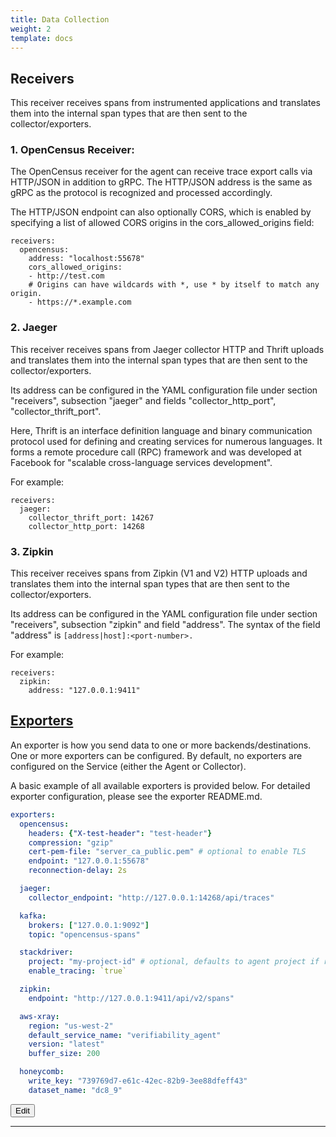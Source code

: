 ```yaml
---
title: Data Collection
weight: 2
template: docs
---
```


## Receivers

This receiver receives spans from instrumented applications and translates them into the internal span types that are then sent to the collector/exporters.

### 1. OpenCensus Receiver:
The OpenCensus receiver for the agent can receive trace export calls via HTTP/JSON in addition to gRPC. The HTTP/JSON address is the same as gRPC as the protocol is recognized and processed accordingly.

The HTTP/JSON endpoint can also optionally CORS, which is enabled by specifying a list of allowed CORS origins in the cors_allowed_origins field:
```
receivers:
  opencensus:
    address: "localhost:55678"
    cors_allowed_origins:
    - http://test.com
    # Origins can have wildcards with *, use * by itself to match any origin.
    - https://*.example.com  
```

### 2. Jaeger
This receiver receives spans from Jaeger collector HTTP and Thrift uploads and translates them into the internal span types that are then sent to the collector/exporters.

Its address can be configured in the YAML configuration file under section "receivers", subsection "jaeger" and fields "collector_http_port", "collector_thrift_port".

Here, Thrift is an interface definition language and binary communication protocol used for defining and creating services for numerous languages. It forms a remote procedure call (RPC) framework and was developed at Facebook for "scalable cross-language services development".

For example:
```
receivers:
  jaeger:
    collector_thrift_port: 14267
    collector_http_port: 14268
```

### 3. Zipkin
This receiver receives spans from Zipkin (V1 and V2) HTTP uploads and translates them into the internal span types that are then sent to the collector/exporters.

Its address can be configured in the YAML configuration file under section "receivers", subsection "zipkin" and field "address". The syntax of the field "address" is `[address|host]:<port-number>.`

For example:
```
receivers:
  zipkin:
    address: "127.0.0.1:9411"
```

## [Exporters](https://hypertrace-docs.netlify.app/exporters/)
An exporter is how you send data to one or more backends/destinations. One or more exporters can be configured. By default, no exporters are configured on the Service (either the Agent or Collector).

A basic example of all available exporters is provided below. For detailed exporter configuration, please see the exporter README.md.
```yaml
exporters:
  opencensus:
    headers: {"X-test-header": "test-header"}
    compression: "gzip"
    cert-pem-file: "server_ca_public.pem" # optional to enable TLS
    endpoint: "127.0.0.1:55678"
    reconnection-delay: 2s

  jaeger:
    collector_endpoint: "http://127.0.0.1:14268/api/traces"

  kafka:
    brokers: ["127.0.0.1:9092"]
    topic: "opencensus-spans"

  stackdriver:
    project: "my-project-id" # optional, defaults to agent project if run on GCP
    enable_tracing: `true`

  zipkin:
    endpoint: "http://127.0.0.1:9411/api/v2/spans"

  aws-xray:
    region: "us-west-2"
    default_service_name: "verifiability_agent"
    version: "latest"
    buffer_size: 200

  honeycomb:
    write_key: "739769d7-e61c-42ec-82b9-3ee88dfeff43"
    dataset_name: "dc8_9"
```

<a href="https://github.com/hypertrace/hypertrace-docs-website/tree/master/src/pages/arch/data-collection.md">
<button type="button">Edit</button></a>

***
